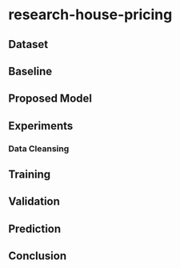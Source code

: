 # research-house-pricing


## Dataset


## Baseline


## Proposed Model


## Experiments
### Data Cleansing


## Training


## Validation


## Prediction


## Conclusion
